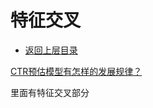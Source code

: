 # 特征交叉

* [返回上层目录](../advanced-knowledge.md)



[CTR预估模型有怎样的发展规律？](https://www.zhihu.com/question/363531892/answer/3593542217)

里面有特征交叉部分


